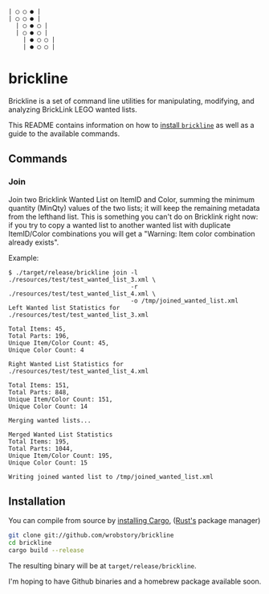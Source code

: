 ```
| ◯ ◯ ● |
| ◯ ◯ ● |
  | ◯ ● ◯ |
  | ◯ ● ◯ | 
    | ● ◯ ◯ |
    | ● ◯ ◯ |
```

# brickline

Brickline is a set of command line utilities for manipulating, modifying, and analyzing BrickLink LEGO wanted lists. 

This README contains information on how to
[install `brickline`](https://github.com/wrobstory/brickline#installation) as well as a guide to the available commands. 

## Commands

### Join

Join two Bricklink Wanted List on ItemID and Color, summing the minimum quantity (MinQty) values of the two lists; it will keep the remaining metadata from the lefthand list. This is something you can't do on Bricklink right now: if you try to copy a wanted list to another wanted list with duplicate ItemID/Color combinations you will get a "Warning: Item color combination already exists".

Example: 
```
$ ./target/release/brickline join -l ./resources/test/test_wanted_list_3.xml \
                                  -r ./resources/test/test_wanted_list_4.xml \
                                  -o /tmp/joined_wanted_list.xml
Left Wanted list Statistics for ./resources/test/test_wanted_list_3.xml

Total Items: 45, 
Total Parts: 196, 
Unique Item/Color Count: 45, 
Unique Color Count: 4

Right Wanted List Statistics for ./resources/test/test_wanted_list_4.xml

Total Items: 151, 
Total Parts: 848, 
Unique Item/Color Count: 151, 
Unique Color Count: 14

Merging wanted lists...

Merged Wanted List Statistics 
Total Items: 195, 
Total Parts: 1044, 
Unique Item/Color Count: 195, 
Unique Color Count: 15

Writing joined wanted list to /tmp/joined_wanted_list.xml
```


## Installation 

You can compile from source by [installing Cargo](https://crates.io/install), ([Rust's](https://www.rust-lang.org/) package manager)


```bash
git clone git://github.com/wrobstory/brickline
cd brickline
cargo build --release
```

The resulting binary will be at `target/release/brickline`. 

I'm hoping to have Github binaries and a homebrew package available soon.
